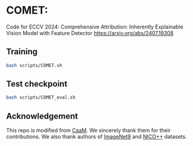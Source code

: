 
# COMET: 

Code for ECCV 2024:
Comprehensive Attribution: Inherently Explainable Vision Model with Feature Detector
https://arxiv.org/abs/2407.19308

## Training

```bash
bash scripts/COMET.sh
```
## Test checkpoint
```bash
bash scripts/COMET_eval.sh
```


## Acknowledgement
This repo is modified from [CaaM](https://github.com/Wangt-CN/CaaM). We sincerely thank them for their contributions. We also thank authors of [ImageNet9](https://github.com/MadryLab/backgrounds_challenge) and [NICO++](https://github.com/xxgege/NICO-plus) datasets.
